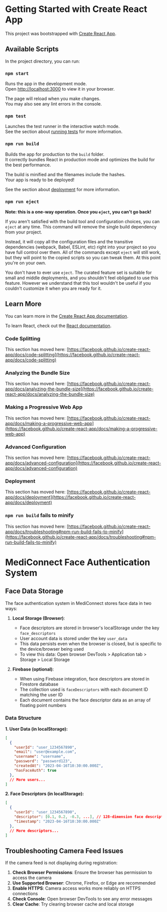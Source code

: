 # Getting Started with Create React App

This project was bootstrapped with [Create React App](https://github.com/facebook/create-react-app).

## Available Scripts

In the project directory, you can run:

### `npm start`

Runs the app in the development mode.\
Open [http://localhost:3000](http://localhost:3000) to view it in your browser.

The page will reload when you make changes.\
You may also see any lint errors in the console.

### `npm test`

Launches the test runner in the interactive watch mode.\
See the section about [running tests](https://facebook.github.io/create-react-app/docs/running-tests) for more information.

### `npm run build`

Builds the app for production to the `build` folder.\
It correctly bundles React in production mode and optimizes the build for the best performance.

The build is minified and the filenames include the hashes.\
Your app is ready to be deployed!

See the section about [deployment](https://facebook.github.io/create-react-app/docs/deployment) for more information.

### `npm run eject`

**Note: this is a one-way operation. Once you `eject`, you can't go back!**

If you aren't satisfied with the build tool and configuration choices, you can `eject` at any time. This command will remove the single build dependency from your project.

Instead, it will copy all the configuration files and the transitive dependencies (webpack, Babel, ESLint, etc) right into your project so you have full control over them. All of the commands except `eject` will still work, but they will point to the copied scripts so you can tweak them. At this point you're on your own.

You don't have to ever use `eject`. The curated feature set is suitable for small and middle deployments, and you shouldn't feel obligated to use this feature. However we understand that this tool wouldn't be useful if you couldn't customize it when you are ready for it.

## Learn More

You can learn more in the [Create React App documentation](https://facebook.github.io/create-react-app/docs/getting-started).

To learn React, check out the [React documentation](https://reactjs.org/).

### Code Splitting

This section has moved here: [https://facebook.github.io/create-react-app/docs/code-splitting](https://facebook.github.io/create-react-app/docs/code-splitting)

### Analyzing the Bundle Size

This section has moved here: [https://facebook.github.io/create-react-app/docs/analyzing-the-bundle-size](https://facebook.github.io/create-react-app/docs/analyzing-the-bundle-size)

### Making a Progressive Web App

This section has moved here: [https://facebook.github.io/create-react-app/docs/making-a-progressive-web-app](https://facebook.github.io/create-react-app/docs/making-a-progressive-web-app)

### Advanced Configuration

This section has moved here: [https://facebook.github.io/create-react-app/docs/advanced-configuration](https://facebook.github.io/create-react-app/docs/advanced-configuration)

### Deployment

This section has moved here: [https://facebook.github.io/create-react-app/docs/deployment](https://facebook.github.io/create-react-app/docs/deployment)

### `npm run build` fails to minify

This section has moved here: [https://facebook.github.io/create-react-app/docs/troubleshooting#npm-run-build-fails-to-minify](https://facebook.github.io/create-react-app/docs/troubleshooting#npm-run-build-fails-to-minify)

# MediConnect Face Authentication System

## Face Data Storage

The face authentication system in MediConnect stores face data in two ways:

1. **Local Storage (Browser)**:
   - Face descriptors are stored in browser's localStorage under the key `face_descriptors`
   - User account data is stored under the key `user_data`
   - This data persists even when the browser is closed, but is specific to the device/browser being used
   - To view this data: Open browser DevTools > Application tab > Storage > Local Storage

2. **Firebase (optional)**:
   - When using Firebase integration, face descriptors are stored in Firestore database
   - The collection used is `faceDescriptors` with each document ID matching the user ID
   - Each document contains the face descriptor data as an array of floating point numbers

### Data Structure

**1. User Data (in localStorage):**
```json
[
  {
    "userId": "user_1234567890",
    "email": "user@example.com",
    "username": "username",
    "password": "password123", 
    "createdAt": "2023-04-16T10:30:00.000Z",
    "hasFaceAuth": true
  },
  // More users...
]
```

**2. Face Descriptors (in localStorage):**
```json
[
  {
    "userId": "user_1234567890",
    "descriptor": [0.1, 0.2, -0.3, ...], // 128-dimension face descriptor
    "timestamp": "2023-04-16T10:30:00.000Z"
  },
  // More descriptors...
]
```

## Troubleshooting Camera Feed Issues

If the camera feed is not displaying during registration:

1. **Check Browser Permissions**: Ensure the browser has permission to access the camera
2. **Use Supported Browser**: Chrome, Firefox, or Edge are recommended
3. **Enable HTTPS**: Camera access works more reliably on HTTPS connections
4. **Check Console**: Open browser DevTools to see any error messages
5. **Clear Cache**: Try clearing browser cache and local storage
